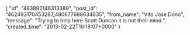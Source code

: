  {
   "id": "483892148313389",
   "post_id": "462493170453287_480677688634835",
   "from_name": "Vito Jose Dono",
   "message": "Trying to help here Scott Duncan it is not their mind.",
   "created_time": "2013-02-22T16:18:07+0000"
 }
